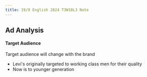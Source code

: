 ```yaml
---
title: 19/9 English 2024 T3W10L3 Note
---
```

## Ad Analysis
#### Target Audience
Target audience will change with the brand
- Levi's originally targeted to working class men for their quality
- Now is to younger generation